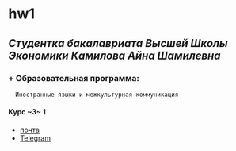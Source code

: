 # hw1
## *Cтудентка бакалавриата Высшей Школы Экономики* _Камилова Айна Шамилевна_
### + Образовательная программа:
    - Иностранные языки и межкультурная коммуникация
#### Курс ~3~ 1
* [почта](mailto:aynakamilova@gmail.com)
* [Telegram](htts://t.me/freezing_summer)

